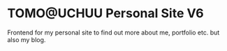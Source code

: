 # TOMO@UCHUU Personal Site V6

Frontend for my personal site to find out more about me, portfolio etc. but also my blog.
